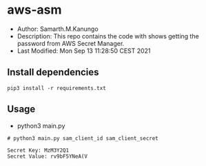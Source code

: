 # aws-asm

- Author: Samarth.M.Kanungo
- Description: This repo contains the code with shows getting the password from AWS Secret Manager.
- Last Modified: Mon Sep 13 11:28:50 CEST 2021

## Install dependencies

```
pip3 install -r requirements.txt

```

## Usage

- python3 main.py <AWS Secret Key1> <AWS Secret Key2>

```
# python3 main.py sam_client_id sam_client_secret

Secret Key: MzM3Y2Q1
Secret Value: rv9bF5YNeA(V

```